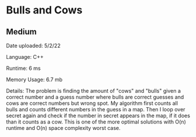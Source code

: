 
# Bulls and Cows

## Medium

Date uploaded: 5/2/22

Language: C++

Runtime: 6 ms

Memory Usage: 6.7 mb

Details: The problem is finding the amount of "cows" and "bulls" given a correct number and a guess number where bulls are correct guesses and cows are correct numbers but wrong spot. My algorithm first counts all bulls and counts different numbers in the guess in a map. Then I loop over secret again and check if the number in secret appears in the map, if it does than it counts as a cow. This is one of the more optimal solutions with O(n) runtime and O(n) space complexity worst case.
